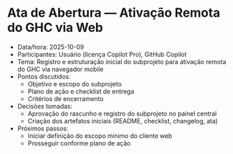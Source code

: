 # Ata de Abertura — Ativação Remota do GHC via Web

- Data/hora: 2025-10-09
- Participantes: Usuário (licença Copilot Pro), GitHub Copilot
- Tema: Registro e estruturação inicial do subprojeto para ativação remota do GHC via navegador mobile
- Pontos discutidos:
  - Objetivo e escopo do subprojeto
  - Plano de ação e checklist de entrega
  - Critérios de encerramento
- Decisões tomadas:
  - Aprovação do rascunho e registro do subprojeto no painel central
  - Criação dos artefatos iniciais (README, checklist, changelog, ata)
- Próximos passos:
  - Iniciar definição do escopo mínimo do cliente web
  - Prosseguir conforme plano de ação

